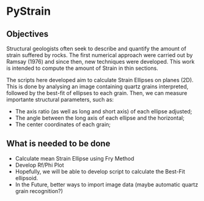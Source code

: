 # PyStrain

## Objectives

Structural geologists often seek to describe and quantify the amount of strain suffered by rocks. The first numerical approach were carried out by Ramsay (1976) and since then, new techniques were developed. This work is intended to compute the amount of Strain in thin sections. 

The scripts here developed aim to calculate Strain Ellipses on planes (2D). This is done by analysing an image containing quartz grains interpreted, followed by the best-fit of ellipses to each grain. Then, we can measure importante structural parameters, such as:
  - The axis ratio (as well as long and short axis) of each ellipse adjusted;
  - The angle between the long axis of each ellipse and the horizontal;
  - The center coordinates of each grain;

## What is needed to be done

 - Calculate mean Strain Ellipse using Fry Method
 - Develop Rf/Phi Plot
 - Hopefully, we will be able to develop script to calculate the Best-Fit ellipsoid. 
 - In the Future, better ways to import image data (maybe automatic quartz grain recognition?)
